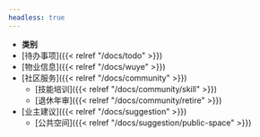 ```yaml
---
headless: true
---
```


- **类别**
- [待办事项]({{< relref "/docs/todo" >}})
- [物业信息]({{< relref "/docs/wuye" >}})
- [社区服务]({{< relref "/docs/community" >}})
  - [技能培训]({{< relref "/docs/community/skill" >}})
  - [退休年审]({{< relref "/docs/community/retire" >}})
- [业主建议]({{< relref "/docs/suggestion" >}})
  - [公共空间]({{< relref "/docs/suggestion/public-space" >}})
<br />
